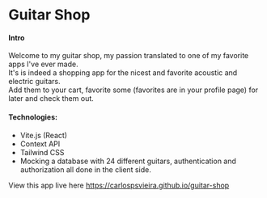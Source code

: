 # Guitar Shop

#### Intro

Welcome to my guitar shop, my passion translated to one of my favorite apps I've ever made. <br/>
It's is indeed a shopping app for the nicest and favorite acoustic and electric guitars. <br />
Add them to your cart, favorite some (favorites are in your profile page) for later and check them out.

#### Technologies:
- Vite.js (React)
- Context API
- Tailwind CSS
- Mocking a database with 24 different guitars, authentication and authorization all done in the client side.

View this app live here https://carlospsvieira.github.io/guitar-shop


